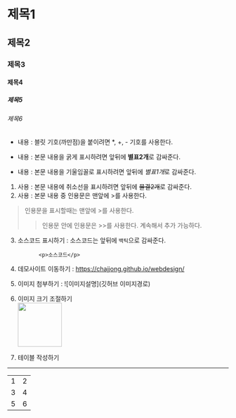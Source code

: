 # 제목1
## 제목2
### 제목3
#### 제목4
##### 제목5
###### 제목6
* 내용 : 블릿 기호(까만점)을 붙이려면 *, +, - 기호를 사용한다.
 + 내용 : 본문 내용을 굵게 표시하려면 앞뒤에 **별표2개**로 감싸준다.
  - 내용 : 본문 내용을 기울임꼴로 표시하려면 앞뒤에 *별표1개*로 감싸준다.
1. 사용 : 본문 내용에 취소선을 표시하려면 앞뒤에 ~~물결2개~~로 감싸준다.
2. 사용 : 본문 내용 중 인용문은 맨앞에 >를 사용한다.
> 인용문을 표시할때는 맨앞에 >를 사용한다.
>> 인용문 안에 인용문은 >>를 사용한다. 계속해서 추가 가능하다.
3. 소스코드 표시하기 : 소스코드는 앞뒤에 `백틱`으로 감싸준다.
```
          <p>소스코드</p>
```

4. 데모사이트 이동하기 : <https://chajjong.github.io/webdesign/>

5. 이미지 첨부하기 : ![이미지설명](깃허브 이미지경로)

6. 이미지 크기 조절하기 <br>
<img src="이미지 경로" width="100px"></br>

7. 테이블 작성하기
----
<table>
 <tr><td>1</td><td>2</td></tr>
 <tr><td>3</td><td>4</td></tr>
 <tr><td>5</td><td>6</td></tr>
</table>
